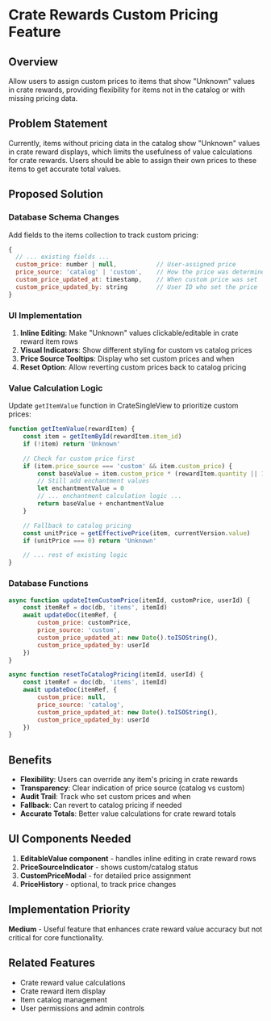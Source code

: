 # Crate Rewards Custom Pricing Feature

## Overview

Allow users to assign custom prices to items that show "Unknown" values in crate rewards, providing flexibility for items not in the catalog or with missing pricing data.

## Problem Statement

Currently, items without pricing data in the catalog show "Unknown" values in crate reward displays, which limits the usefulness of value calculations for crate rewards. Users should be able to assign their own prices to these items to get accurate total values.

## Proposed Solution

### Database Schema Changes

Add fields to the items collection to track custom pricing:

```javascript
{
  // ... existing fields ...
  custom_price: number | null,           // User-assigned price
  price_source: 'catalog' | 'custom',    // How the price was determined
  custom_price_updated_at: timestamp,    // When custom price was set
  custom_price_updated_by: string        // User ID who set the price
}
```

### UI Implementation

1. **Inline Editing**: Make "Unknown" values clickable/editable in crate reward item rows
2. **Visual Indicators**: Show different styling for custom vs catalog prices
3. **Price Source Tooltips**: Display who set custom prices and when
4. **Reset Option**: Allow reverting custom prices back to catalog pricing

### Value Calculation Logic

Update `getItemValue` function in CrateSingleView to prioritize custom prices:

```javascript
function getItemValue(rewardItem) {
	const item = getItemById(rewardItem.item_id)
	if (!item) return 'Unknown'

	// Check for custom price first
	if (item.price_source === 'custom' && item.custom_price) {
		const baseValue = item.custom_price * (rewardItem.quantity || 1)
		// Still add enchantment values
		let enchantmentValue = 0
		// ... enchantment calculation logic ...
		return baseValue + enchantmentValue
	}

	// Fallback to catalog pricing
	const unitPrice = getEffectivePrice(item, currentVersion.value)
	if (unitPrice === 0) return 'Unknown'

	// ... rest of existing logic
}
```

### Database Functions

```javascript
async function updateItemCustomPrice(itemId, customPrice, userId) {
	const itemRef = doc(db, 'items', itemId)
	await updateDoc(itemRef, {
		custom_price: customPrice,
		price_source: 'custom',
		custom_price_updated_at: new Date().toISOString(),
		custom_price_updated_by: userId
	})
}

async function resetToCatalogPricing(itemId, userId) {
	const itemRef = doc(db, 'items', itemId)
	await updateDoc(itemRef, {
		custom_price: null,
		price_source: 'catalog',
		custom_price_updated_at: new Date().toISOString(),
		custom_price_updated_by: userId
	})
}
```

## Benefits

-   **Flexibility**: Users can override any item's pricing in crate rewards
-   **Transparency**: Clear indication of price source (catalog vs custom)
-   **Audit Trail**: Track who set custom prices and when
-   **Fallback**: Can revert to catalog pricing if needed
-   **Accurate Totals**: Better value calculations for crate reward totals

## UI Components Needed

1. **EditableValue component** - handles inline editing in crate reward rows
2. **PriceSourceIndicator** - shows custom/catalog status
3. **CustomPriceModal** - for detailed price assignment
4. **PriceHistory** - optional, to track price changes

## Implementation Priority

**Medium** - Useful feature that enhances crate reward value accuracy but not critical for core functionality.

## Related Features

-   Crate reward value calculations
-   Crate reward item display
-   Item catalog management
-   User permissions and admin controls
